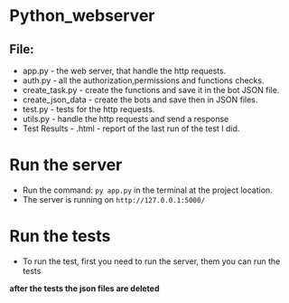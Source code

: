 # Python_webserver

## File:
- app.py - the web server, that handle the http requests.
- auth.py - all the authorization,permissions and functions checks.
- create_task.py - create the functions and save it in the bot JSON file.
- create_json_data - create the bots and save then in JSON files.
- test.py - tests for the http requests.
- utils.py - handle the http requests and send a response
- Test Results - .html - report of the last run of the test I did.

# Run the server
* Run the command: `py app.py` in the terminal at the project location.
* The server is running on `http://127.0.0.1:5000/`

# Run the tests
* To run the test, first you need to run the server, them you can run the tests

**after the tests the json files are deleted**
